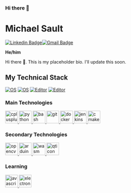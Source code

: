 ### Hi there 👋

<!--
**MichaelSault/MichaelSault** is a ✨ _special_ ✨ repository because its `README.md` (this file) appears on your GitHub profile.

Here are some ideas to get you started:

- 🔭 I’m currently working on ...
- 🌱 I’m currently learning ...
- 👯 I’m looking to collaborate on ...
- 🤔 I’m looking for help with ...
- 💬 Ask me about ...
- 📫 How to reach me: ...
- 😄 Pronouns: ...
- ⚡ Fun fact: ...
-->


<!-- Inspired by @pirateroberts98-->

#  Michael Sault
[![Linkedin Badge](https://img.shields.io/badge/-ygnanamuttu-blue?style=flat-square&logo=Linkedin&logoColor=white&link=https://www.linkedin.com/in/ygnanamuttu/)](https://www.linkedin.com/in/ygnanamuttu/)[![Gmail Badge](https://img.shields.io/badge/-yanu.gnan@gmail.com-c14438?style=flat-square&logo=Gmail&logoColor=white&link=mailto:yanu.gnan@gmail.com)](mailto:yanu.gnan@gmail.com)

**He/him**

Hi there 👋. This is my placeholder bio. I'll update this soon. 

## My Technical Stack
[![OS](https://img.shields.io/badge/OS-Linux-informational?style=flat-square&logo=linux&logoColor=white)](https://en.wikipedia.org/wiki/Linux)
[![OS](https://img.shields.io/badge/OS-Windows-informational?style=flat-square&logo=windows&logoColor=white)](https://en.wikipedia.org/wiki/Microsoft_Windows)
[![Editor](https://img.shields.io/badge/Editor-VSCode-blue?style=flat-square&logo=visual-studio-code&logoColor=white)](https://code.visualstudio.com/)
[![Editor](https://img.shields.io/badge/Editor-Visual%20Studio-purple?style=flat-square&logo=visual-studio&logoColor=white)](https://visualstudio.microsoft.com/)


### Main Technologies
<a href="https://www.cplusplus.com/" target="_blank"> <img src="https://cdn.worldvectorlogo.com/logos/c.svg" alt="cplusplus" width="40" height="40"/> </a>
<a href="https://www.python.org" target="_blank"> <img src="https://www.vectorlogo.zone/logos/python/python-icon.svg" alt="python" width="40" height="40"/> </a>
<a href="https://www.gnu.org/software/bash/" target="_blank"> <img src="https://www.vectorlogo.zone/logos/gnu_bash/gnu_bash-icon.svg" alt="bash" width="40" height="40"/> </a>
<a href="https://git-scm.com/" target="_blank"> <img src="https://www.vectorlogo.zone/logos/git-scm/git-scm-icon.svg" alt="git" width="40" height="40"/> </a>
<a href="https://www.docker.com" target="_blank"> <img src="https://www.vectorlogo.zone/logos/docker/docker-icon.svg" alt="docker" width="40" height="40"/> </a>
<a href="https://www.jenkins.io" target="_blank"> <img src="https://www.vectorlogo.zone/logos/jenkins/jenkins-icon.svg" alt="jenkins" width="40" height="40"/> </a>
<a href="https://cmake.org/" target="_blank"> <img src="https://www.vectorlogo.zone/logos/cmake/cmake-icon.svg" alt="cmake" width="40" height="40"/> </a>


### Secondary Technologies
<a href="https://opencv.org/" target="_blank"> <img src="https://www.vectorlogo.zone/logos/opencv/opencv-icon.svg" alt="opencv" width="40" height="40"/> </a>
<a href="https://www.arduino.cc/" target="_blank"> <img src="https://cdn.worldvectorlogo.com/logos/arduino-1.svg" alt="arduino" width="40" height="40"/> </a> 
<a href="https://webassembly.org/" target="_blank"> <img src="https://upload.wikimedia.org/wikipedia/commons/thumb/1/1f/WebAssembly_Logo.svg/1200px-WebAssembly_Logo.svg.png" alt="wasm" width="40" height="40"/> </a> 
<a href="https://www.qt.io/" target="_blank"> <img src="https://www.vectorlogo.zone/logos/qtio/qtio-icon.svg" alt="qticon" width="40" height="40"/> </a> 

### Learning
<a href="https://developer.mozilla.org/en-US/docs/Web/JavaScript" target="_blank"> <img src="https://www.vectorlogo.zone/logos/javascript/javascript-icon.svg" alt="javascript" width="40" height="40"/> </a>
<a href="https://www.electronjs.org" target="_blank"> <img src="https://www.vectorlogo.zone/logos/electronjs/electronjs-icon.svg" alt="electron" width="40" height="40"/> </a> 
